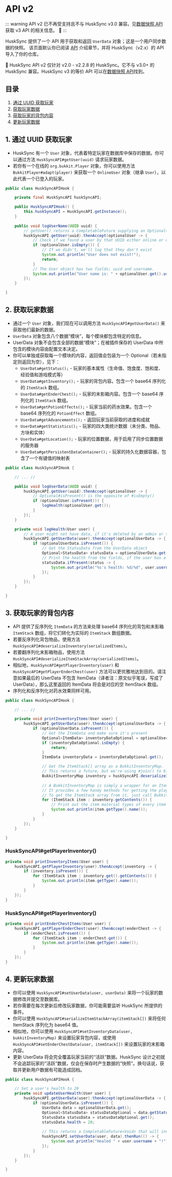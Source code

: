 # API v2

::: warning 
API v2 已不再受支持且不与 HuskSync v3.0 兼容。见[数据快照 API](documentation.api-v3.data-snapshot-api.md) 获取 v3 API 的相关信息。 🚨
:::

HuskSync 提供了一个 API 用于获取和返回 `UserData` 对象；这是一个用户同步数据的快照。
该页面默认你已阅读 [API](documentation.api-v3.md) 介绍章节，并将 HuskSync（v2.x）的 API 导入了你的仓库。

🚨 HuskSync API v2 仅针对 v2.0 - v2.2.8 的 HuskSync。它不与 v3.0+ 的 HuskSync 兼容。HuskSync v3 的等价 API 可以在[数据快照 API](documentation.api-v3.data-snapshot-api.md)找到。

## 目录

1. [通过 UUID 获取玩家](#1-通过-uuid-获取玩家)
2. [获取玩家数据](#2-获取玩家数据)
3. [获取玩家的背包内容](#3-获取玩家的背包内容)
4. [更新玩家数据](#4-更新玩家数据)

## 1. 通过 UUID 获取玩家

* HuskSync 有一个 `User` 对象，代表着特定玩家在数据库中保存的数据。你可以通过方法 `HuskSyncAPI#getUser(uuid)` 请求玩家数据。
* 若你有一个在线的 `org.bukkit.Player` 对象，你可以使用方法 `BukkitPlayer#adapt(player)` 来获取一个 `OnlineUser` 对象（继承 `User`），以此代表一个已登入的玩家。

```Java
public class HuskSyncAPIHook {

    private final HuskSyncAPI huskSyncAPI;

    public HuskSyncAPIHook() {
        this.huskSyncAPI = HuskSyncAPI.getInstance();
    }
    
    public void logUserName(UUID uuid) {
        // getUser() returns a CompletableFuture supplying an Optional<User>
        huskSyncAPI.getUser(uuid).thenAccept(optionalUser -> {
            // Check if we found a user by that UUID either online or on the database
            if (optionalUser.isEmpty()) {
                // If we didn't, we'll log that they don't exist
                System.out.println("User does not exist!");
                return;
            }
            // The User object has two fields; uuid and username.
            System.out.println("User name is: " + optionalUser.get().username);
        });
    }

}
```

## 2. 获取玩家数据

* 通过一个 `User` 对象，我们现在可以调用方法 `HuskSyncAPI#getUserData()` 来获取他们最新的数据。
* `UserData` 对象包含八个数据“模块”，每个模块都包含特定的信息。
* UserData 对象不会包含全部的数据“模块”；在被插件保存的 UserData 中所包含的模块内容由配置文本决定。
* 你可以单独或获取每一个模块的内容，返回值会包装为一个 Optional（若未指定则返回为空），见下：
    * `UserData#getStatus();` - 玩家的基本属性（生命值、饱食度、饱和度、经验值和游戏模式等）
    * `UserData#getInventory();` - 玩家的背包内容。包含一个 base64 序列化的 `ItemStack` 数组。
    * `UserData#getEnderChest();` - 玩家的末影箱内容。包含一个 base64 序列化的 `ItemStack` 数组。
    * `UserData#getPotionEffects();` - 玩家当前的药水效果。包含一个 base64 序列化的 `PotionEffect` 数组。
    * `UserData#getAdvancements();` - 返回玩家当前获取的进度和成就
    * `UserData#getStatistics();` - 玩家的四大类统计数据（未分类、物品、方块和实体）
    * `UserData#getLocation();` - 玩家的位置数据，用于启用了同步位置数据的服务器
    * `UserData#getPersistentDataContainer();` - 玩家的持久化数据容器，包含了一个有键值的映射表

```Java
public class HuskSyncAPIHook {

    // ... //

    public void logUserData(UUID uuid) {
        huskSyncAPI.getUser(uuid).thenAccept(optionalUser -> {
            // Optional#isPresent() is the opposite of #isEmpty()
            if (optionalUser.isPresent()) {
                logHealth(optionalUser.get());
            }
        });
    }

    private void logHealth(User user) {
        // A user might not have data, if it's deleted by an admin or they're brand new
        huskSyncAPI.getUserData(user).thenAccept(optionalUserData -> {
            if (optionalUserData.isPresent()) {
                // Get the StatusData from the UserData object
                Optional<StatusData> statusData = optionalUserData.get().getStatus();
                // Print the health from the fields, if the user has a status object
                statusData.ifPresent(status -> {
                    System.out.println("%s's health: %d/%d", user.username, status.health, status.maxHealth);
                });
            }
        });
    }

}
```

## 3. 获取玩家的背包内容

* API 提供了反序列化 `ItemData` 的方法来处理 base64 序列化的背包和末影箱 `ItemStack` 数组，将它们转化为实际的 `ItemStack` 数组数据。
* 若要反序列化背包物品，使用方法 `HuskSyncAPI#deserializeInventory(serializedItems)`。
* 若要翻序列化末影箱物品，使用方法 `HuskSyncAPI#deserializeItemStackArray(serializedItems)`。
* 相似地，`HuskSyncAPI#getPlayerInventory(user)` 和 `HuskSyncAPI#getPlayerEnderChest(user)` 方法可以更优雅地达到目的。请注意如果最后的 UserData 不包含 ItemData（译者注：原文似乎笔误，写成了 UserData），那么这里返回的 ItemData 将会是对应的空 ItemStack 数组。
* 序列化和反序列化对药水效果同样可用。

```Java
public class HuskSyncAPIHook {

    // ... //

    private void printInventoryItems(User user) {
        huskSyncAPI.getUserData(user).thenAccept(optionalUserData -> {
            if (optionalUserData.isPresent()) {
                // Get the ItemData and make sure it's present
                Optional<ItemData> inventoryDataOptional = optionalUserData.get().getInventory();
                if (inventoryDataOptional.isEmpty) {
                    return;
                }
                ItemData inventoryData = inventoryDataOptional.get();

                // Get the ItemStack[] array as a BukkitInventoryMap.
                // This returns a future, but we're using #join() to block the thread until it's done
                BukkitInventoryMap inventory = huskSyncAPI.deserializeInventory(inventoryData.serializedItems).join();
                
                // A BukkitInventoryMap is simply a wrapper for an ItemStack array.
                // It provides a few handy methods for getting the player's armor, their offhand item, etc.
                // To get the ItemStack array from it, just call BukkitInventoryMap#getContents();
                for (ItemStack item : inventory.getContents()) {
                    // Print out the item material types of every item in the player's inventory
                    System.out.println(item.getType().name());
                }
            }
        });
    }

}

```
### HuskSyncAPI#getPlayerInventory()

```Java
private void printInventoryItems(User user) {
    huskSyncAPI.getPlayerInventory(user).thenAccept(inventory -> {
        if (inventory.isPresent()) {
            for (ItemStack item : inventory.get().getContents()) {
                System.out.println(item.getType().name());
            }
        }
    });
}
```

### HuskSyncAPI#getPlayerInventory()

```Java
private void printEnderChestItems(User user) {
    huskSyncAPI.getPlayerEnderChest(user).thenAccept(enderChest -> {
        if (enderChest.isPresent()) {
            for (ItemStack item : enderChest.get()) {
                System.out.println(item.getType().name());
            }
        }
    });
}
```
## 4. 更新玩家数据

* 你可以使用 `HuskSyncAPI#setUserData(user, userData)` 来将一个玩家的数据修改并提交至数据库。
* 若你需要在每次更新后修改玩家数据，你可能需要监听 HuskSync 所提供的事件。
* 你可以使用 `HuskSyncAPI#serializeItemStackArray(itemStack[])` 来将任何 ItemStack 序列化为 base64 值。
* 相似地，你可以使用 `HuskSyncAPI#setInventoryData(user, bukkitInventoryMap)` 来设置玩家背包内容，或使用 `HuskSyncAPI#setEnderChestData(user, itemStack[])` 来设置玩家的末影箱内容。
* 更新 UserData 将会完全覆盖玩家当前的“活跃”数据。HuskSync 设计之初就不会追踪玩家的“活跃”数据，仅会在保存时产生数据的“快照”。换句话说，获取并更新用户数据有可能造成回档。

```Java
public class HuskSyncAPIHook {

    // Set a user's health to 20
    private void updateUserHealth(User user) {
        huskSyncAPI.getUserData(user).thenAccept(optionalUserData -> {
            if (optionalUserData.isPresent()) {
                UserData data = optionalUserData.get();
                Optional<StatusData> statusDataOptional = data.getStatus();
                StatusData statusData = statusDataOptional.get();            
                statusData.health = 20;
    
                // This returns a CompletableFuture<Void> that will invoke #thenRun() when it has completed
                huskSyncAPI.setUserData(user, data).thenRun(() -> {
                    System.out.println("Healed " + user.username + "!");
                });
            }
        });
    }

}
```